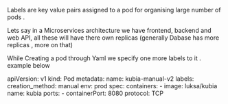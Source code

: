Labels are key value pairs assigned to a pod for organising large number of pods .

Lets say in a Microservices architecture we have frontend, backend and web API, all these will have there own replicas (generally Dabase has more replicas , more on that)

While Creating a pod through Yaml we specify one more labels to it . example below

	 

apiVersion: v1
kind: Pod
metadata: 
name: kubia-manual-v2
labels:
    creation_method: manual
    env: prod 
spec:
  containers:
  	- image: luksa/kubia 
  name: kubia
 ports:
    - containerPort: 8080 
protocol: TCP


